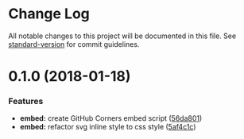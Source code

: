 # Change Log

All notable changes to this project will be documented in this file. See [standard-version](https://github.com/conventional-changelog/standard-version) for commit guidelines.

<a name="0.1.0"></a>
# 0.1.0 (2018-01-18)


### Features

* **embed:** create GitHub Corners embed script ([56da801](https://github.com/remarkablemark/github-corners/commit/56da801))
* **embed:** refactor svg inline style to css style ([5af4c1c](https://github.com/remarkablemark/github-corners/commit/5af4c1c))
